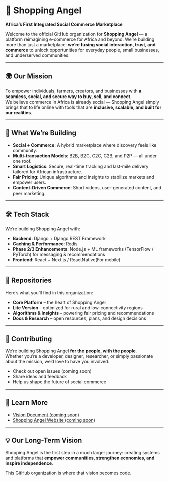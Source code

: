 # 🛒 Shopping Angel

**Africa’s First Integrated Social Commerce Marketplace**

Welcome to the official GitHub organization for **Shopping Angel** — a platform reimagining e-commerce for Africa and beyond. We’re building more than just a marketplace: **we’re fusing social interaction, trust, and commerce** to unlock opportunities for everyday people, small businesses, and underserved communities.  

---

## 🌍 Our Mission
To empower individuals, farmers, creators, and businesses with **a seamless, social, and secure way to buy, sell, and connect**.  
We believe commerce in Africa is already social — Shopping Angel simply brings that to life online with tools that are **inclusive, scalable, and built for our realities**.  

---

## 🚀 What We’re Building
- **Social + Commerce**: A hybrid marketplace where discovery feels like community.  
- **Multi-transaction Models**: B2B, B2C, C2C, C2B, and P2P — all under one roof.  
- **Smart Logistics**: Secure, real-time tracking and last-mile delivery tailored for African infrastructure.  
- **Fair Pricing**: Unique algorithms and insights to stabilize markets and empower users.  
- **Content-Driven Commerce**: Short videos, user-generated content, and peer marketing.  

---

## 🛠️ Tech Stack
We’re building Shopping Angel with:
- **Backend**: Django + Django REST Framework  
- **Caching & Performance**: Redis  
- **Phase 2/3 Enhancements**: Node.js + ML frameworks (TensorFlow / PyTorch) for messaging & recommendations
- **Frontend**: React + Next.js / ReactNative(For mobile) 

---

## 📂 Repositories
Here’s what you’ll find in this organization:
- **Core Platform** – the heart of Shopping Angel  
- **Lite Version** – optimized for rural and low-connectivity regions  
- **Algorithms & Insights** – powering fair pricing and recommendations  
- **Docs & Research** – open resources, plans, and design decisions  


---

## 🤝 Contributing
We’re building Shopping Angel **for the people, with the people**.  
Whether you’re a developer, designer, researcher, or simply passionate about the mission, we’d love to have you involved.  

- Check out open issues (coming soon)  
- Share ideas and feedback  
- Help us shape the future of social commerce  

---

## 📖 Learn More
- [Vision Document (coming soon)](#)  
- [Shopping Angel Website (coming soon)](#)  

---

## 💡 Our Long-Term Vision
Shopping Angel is the first step in a much larger journey: creating systems and platforms that **empower communities, strengthen economies, and inspire independence**.  

This GitHub organization is where that vision becomes code.  
